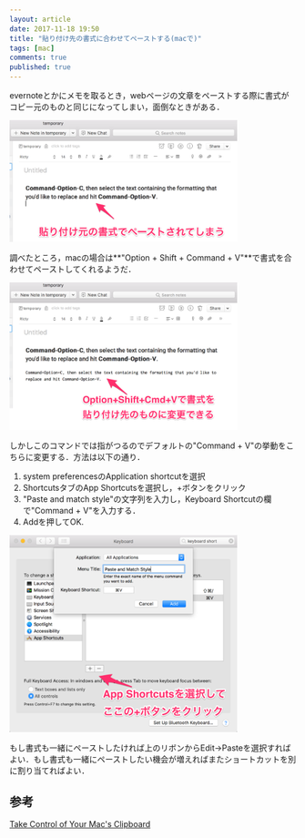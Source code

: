 ```yaml
---
layout: article
date: 2017-11-18 19:50
title: "貼り付け先の書式に合わせてペーストする(macで)"
tags: [mac]
comments: true
published: true
---
```


evernoteとかにメモを取るとき，webページの文章をペーストする際に書式がコピー元のものと同じになってしまい，面倒なときがある．

<img src="/assets/images/match-and-paste-style-in-mac/before.png" alt="before" style="width: 400px;"/>


調べたところ，macの場合は**"Option + Shift + Command + V"**で書式を合わせてペーストしてくれるようだ．

<img src="/assets/images/match-and-paste-style-in-mac/after.png" alt="after" style="width: 400px;"/>

しかしこのコマンドでは指がつるのでデフォルトの"Command + V"の挙動をこちらに変更する．方法は以下の通り．

1. system preferencesのApplication shortcutを選択
1. ShortcutsタブのApp Shortcutsを選択し，+ボタンをクリック
1. "Paste and match style"の文字列を入力し，Keyboard Shortcutの欄で"Command + V"を入力する．
1. Addを押してOK.

<img src="/assets/images/match-and-paste-style-in-mac/config.png" alt="config" style="width: 400px;"/>

もし書式も一緒にペーストしたければ上のリボンからEdit→Pasteを選択すればよい．もし書式も一緒にペーストしたい機会が増えればまたショートカットを別に割り当てればよい．


## 参考

[Take Control of Your Mac's Clipboard](https://computers.tutsplus.com/tutorials/take-control-of-your-macs-clipboard--mac-30472)
